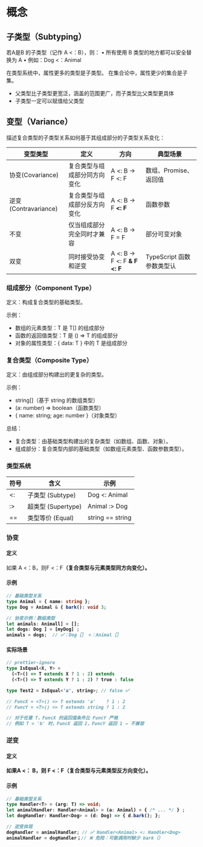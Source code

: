 # 概念

## 子类型（Subtyping）

若A是B 的子类型（记作 A <：B），则：
• 所有使用 B 类型的地方都可以安全替换为 A
• 例如：Dog <：Animal

在类型系统中，属性更多的类型是子类型。
在集合论中，属性更少的集合是子集。

- 父类型比子类型更宽泛，涵盖的范围更广，而子类型比父类型更具体
- 子类型一定可以赋值给父类型

## 变型（Variance）

描述复合类型的子类型关系如何基于其组成部分的子类型关系变化：

| 变型类型             | 定义                         | 方向                                 | 典型场景                  |
| -------------------- | ---------------------------- | ------------------------------------ | ------------------------- |
| 协变(Covariance)     | 复合类型与组成部分同方向变化 | A <: B → F<A> <: F<B>                | 数组、Promise、返回值     |
| 逆变(Contravariance) | 复合类型与组成部分反方向变化 | A <: B → F<B> <: F<A>                | 函数参数                  |
| 不变                 | 仅当组成部分完全同时才兼容   | A <: B → F<A> = F<B>                 | 部分可变对象              |
| 双变                 | 同时接受协变和逆变           | A <: B → F<A> <: F<B> & F<B> <: F<A> | TypeScript 函数参数类型认 |

### 组成部分（Component Type）

定义：构成复合类型的基础类型。

示例：

- 数组的元素类型：T 是 T[] 的组成部分
- 函数的返回值类型：T 是 () => T 的组成部分
- 对象的属性类型：{ data: T } 中的 T 是组成部分

### 复合类型（Composite Type）

定义：由组成部分构建出的更复杂的类型。

示例：

- string[]（基于 string 的数组类型）
- (a: number) => boolean（函数类型）
- { name: string; age: number }（对象类型）

总结：

- 复合类型：由基础类型构建出的复杂类型（如数组、函数、对象）。
- 组成部分：复合类型内部的基础类型（如数组元素类型、函数参数类型）。

### 类型系统

| 符号 | 含义               | 示例             |
| ---- | ------------------ | ---------------- |
| <:   | 子类型 (Subtype)   | Dog <: Animal    |
| :>   | 超类型 (Supertype) | Animal :> Dog    |
| ==   | 类型等价 (Equal)   | string == string |

### 协变

#### 定义

如果 A <：B，则F<A> <：F<B>（复合类型与元素类型同方向变化）。

#### 示例

```typescript
// 基础类型关系
type Animal = { name: string };
type Dog = Animal & { bark(): void 3;

// 协变示例：数组类型
let animals: Animall] = [];
let dogs: Dog ] = [myDog] ;
animals = dogs;  // ✅：Dog［］ <：Animal［］

```

#### 实际场景

```typescript
// prettier-ignore
type IsEqual<X, Y> =
  (<T>() => T extends X ? 1 : 2) extends
  (<T>() => T extends Y ? 1 : 2) ? true : false
```

```typescript
type Test2 = IsEqual<'a', string>; // false ✅

// FuncX = <T>() => T extends 'a'    ? 1 : 2
// FuncY = <T>() => T extends string ? 1 : 2

// 对于任意 T，FuncX 的返回值条件比 FuncY 严格
// 例如 T = 'b' 时，FuncX 返回 2，FuncY 返回 1 → 不兼容
```

### 逆变

#### 定义

如果A <： B，则 F<B> <：F<A>（复合类型与元素类型反方向变化）。

#### 示例

```typescript
// 基础类型关系
type Handler<T> = (arg: T) => void;
let animalHandler: Handler<Animal> = (a: Animal) = { /* ... */ } ;
let dogHandler: Handler<Dog> = (d: Dog) => { d.bark(); };

// 逆变体现
dogHandler = animalHandler; // ✅ Handler<Animal> <: Handler<Dog>
animalHandler = dogHandler；// ❌ 危险：可能调用时缺少 bark（）

```
